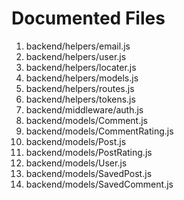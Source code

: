 # Documented Files

1. backend/helpers/email.js
2. backend/helpers/user.js
3. backend/helpers/locater.js
4. backend/helpers/models.js
5. backend/helpers/routes.js
6. backend/helpers/tokens.js
7. backend/middleware/auth.js
8. backend/models/Comment.js
9. backend/models/CommentRating.js
10. backend/models/Post.js
11. backend/models/PostRating.js
12. backend/models/User.js
13. backend/models/SavedPost.js
14. backend/models/SavedComment.js